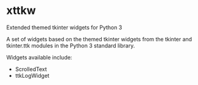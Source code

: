 # xttkw
Extended themed tkinter widgets for Python 3

A set of widgets based on the themed tkinter widgets from the tkinter and tkinter.ttk modules in the Python 3 standard library.

Widgets available include:
 - ScrolledText
 - ttkLogWidget
